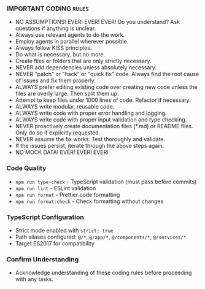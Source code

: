 ### IMPORTANT CODING `RULES`

- NO ASSUMPTIONS! EVER! EVER! EVER! Do you understand? Ask questions if anything is unclear.
- Always use relevant agents to do the work.
- Employ agents in parallel wherever possible.
- Always follow KISS principles.
- Do what is necessary, but no more.
- Create files or folders that are only strictly necessary.
- NEVER add dependencies unless absolutely necessary.
- NEVER "patch" or "hack" or "quick fix" code. Always find the root cause of issues and fix them properly.
- ALWAYS prefer editing existing code over creating new code unless the files are overly large. Then split them up.
- Attempt to keep files under 1000 lines of code. Refactor if necessary.
- ALWAYS write modular, reusable code.
- ALWAYS write code with proper error handling and logging.
- ALWAYS write code with proper input validation and type checking.
- NEVER proactively create documentation files (\*.md) or README files. Only do so if explicitly requested.
- NEVER assume the fix works. Test thoroughly and validate.
- If the issues persist, iterate through the above steps again.
- NO MOCK DATA! EVER! EVER! EVER!

### Code Quality

- `npm run type-check` - TypeScript validation (must pass before commits)
- `npm run lint` - ESLint validation
- `npm run format` - Prettier code formatting
- `npm run format:check` - Check formatting without changes

### TypeScript Configuration

- Strict mode enabled with `strict: true`
- Path aliases configured: `@/*`, `@/app/*`, `@/components/*`, `@/services/*`
- Target ES2017 for compatibility

### Confirm Understanding

- Acknowledge understanding of these coding rules before proceeding with any tasks.

